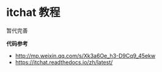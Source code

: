 # itchat 教程

暂代完善

**代码参考**

- http://mp.weixin.qq.com/s/Xk3a6Oe_h3-D9Cq9_45ekw
- https://itchat.readthedocs.io/zh/latest/
